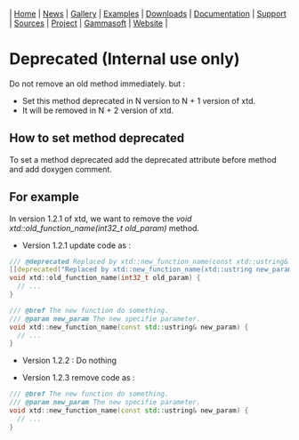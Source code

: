 | [Home](home.md) | [News](news.md) | [Gallery](gallery.md) | [Examples](examples.md) | [Downloads](downloads.md) | [Documentation](documentation.md) | [Support](support.md) | [Sources](https://github.com/gammasoft71/xtd) | [Project](https://sourceforge.net/projects/xtdpro/) | [Gammasoft](gammasoft.md) | [Website](https://gammasoft71.wixsite.com/xtdpro) |

# Deprecated (**Internal use only**)

Do not remove an old method immediately. but :

* Set this method deprecated in N version to N + 1 version of xtd. 
* It will be removed in N + 2 version of xtd.

## How to set method deprecated

To set a method deprecated add the deprecated attribute before method and add doxygen comment.

## For example

In version 1.2.1 of xtd, we want to remove the *void xtd::old_function_name(int32_t old_param)* method.

* Version 1.2.1 update code as :

```c++
/// @deprecated Replaced by xtd::new_function_name(const xtd::ustring& new_param) - Will be removed in version 1.2.3
[[deprecated("Replaced by xtd::new_function_name(xtd::ustring new_param) - Will be removed in version 1.2.3")]]
void xtd::old_function_name(int32_t old_param) {
  // ...
}

/// @bref The new function do something.
/// @param new_param The new specifie parameter.
void xtd::new_function_name(const std::ustring& new_param) {
  // ...
}
```

* Version 1.2.2 : Do nothing

* Version 1.2.3 remove code as :

```c++
/// @bref The new function do something.
/// @param new_param The new specifie parameter.
void xtd::new_function_name(const std::ustring& new_param) {
  // ...
}
```
